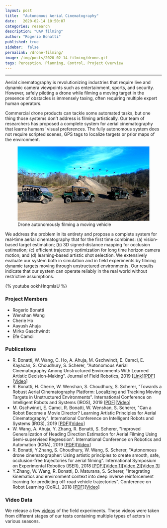 ```yaml
---
layout: post
title:  "Autonomous Aerial Cinematography"
date:   2020-02-14 10:50:07
categories: research
description: "UAV filming"
author: "Rogerio Bonatti"
published: true
sidebar:  false
permalink: /drone-filming/
image: /img/posts/2020-02-14-filming/drone.gif
tags: Perception, Planning, Control, Project Overview
---
```



<hr>
Aerial cinematography is revolutionizing industries that require live and dynamic camera viewpoints such as entertainment, sports, and security. However, safely piloting a drone while filming a moving target in the presence of obstacles is immensely taxing, often requiring multiple expert human operators.

Commercial drone products can tackle some automated tasks, but one thing those systems don't address is filming artistically. Our team of researchers has proposed a complete system for aerial cinematography that learns humans' visual preferences. The fully autonomous system does not require scripted scenes, GPS tags to localize targets or prior maps of the environment.


<figure>
 <img src="/img/posts/2020-02-14-filming/lapse_car_web.jpg" alt="Drone filming" />
 <figcaption>
 Drone autonomously filming a moving vehicle
 </figcaption>
</figure>

We address the problem in its entirety and propose a complete system for real‐time aerial cinematography that for the first time combines: (a) vision‐based target estimation; (b) 3D signed‐distance mapping for occlusion estimation; (c) efficient trajectory optimization for long time horizon camera motion; and (d) learning‐based artistic shot selection. We extensively evaluate our system both in simulation and in field experiments by filming dynamic targets moving through unstructured environments. Our results indicate that our system can operate reliably in the real world without restrictive assumptions.

{% youtube ookhHnqmlaU %}






### Project Members
* Rogerio Bonatti
* Wenshan Wang
* Cherie Ho
* Aayush Ahuja
* Mirko Gaschwindt
* Efe Camci

### Publications



* R. Bonatti, W. Wang, C. Ho, A. Ahuja, M. Gschwindt, E. Camci, E. Kayacan, S. Choudhury, S. Scherer, "Autonomous Aerial Cinematography Among Unstructured Environments With Learned Artistic Decision-Making". Journal of Field Robotics, 2019 [[Link](https://onlinelibrary.wiley.com/doi/epdf/10.1002/rob.21931)][[PDF](https://www.cs.cmu.edu/~rbonatti/files/bonatti_jfr.pdf)][[Video](https://youtu.be/ookhHnqmlaU)]
* R. Bonatti, H. Cherie, W. Wenshan, S. Choudhury, S. Scherer, "Towards a Robust Aerial Cinematography Platform: Localizing and Tracking Moving Targets in Unstructured Environments". International Conference on Intelligent Robots and Systems (IROS), 2019 [[PDF](https://arxiv.org/abs/1904.02319)][[Video](https://youtu.be/ZE9MnCVmumc)]
* M. Gschwindt, E. Camci, R. Bonatti, W. Wenshan, S. Scherer, "Can a Robot Become a Movie Director? Learning Artistic Principles for Aerial Cinematography". International Conference on Intelligent Robots and Systems (IROS), 2019 [[PDF](https://arxiv.org/abs/1904.02579)][[Video](https://youtu.be/qmVw6mfyEmw)]
* W. Wang, A. Ahuja, Y. Zhang, R. Bonatti, S. Scherer, "Improved Generalization of Heading Direction Estimation for Aerial Filming Using Semi-supervised Regression". International Conference on Robotics and Automation (ICRA), 2019 [[PDF](https://arxiv.org/abs/1903.11174)][[Video](https://youtu.be/-UVSXSxtKN4)]
* R. Bonatti, Y.Zhang, S. Choudhury, W. Wang, S. Scherer, "Autonomous drone cinematographer: Using artistic principles to create smooth, safe, occlusion-free trajectories for aerial filming". International Symposium on Experimental Robotics (ISER), 2018 [[PDF](https://arxiv.org/abs/1808.09563)][[Video 1](https://youtu.be/oIVfeVBJK-o)][[Video 2](https://youtu.be/QX73nBBwd28)][[Video 3](https://youtu.be/XRL07MBLwHk)]
* Y.Zhang, W. Wang, R. Bonatti, D. Maturana, S. Scherer, "Integrating kinematics and environment context into deep inverse reinforcement learning for predicting off-road vehicle trajectories". Conference on Robot Learning (CoRL), 2018 [[PDF](https://arxiv.org/abs/1810.07225)][[Video](https://youtu.be/PQfPF0_KOyQ)]


### Video Data

We release a few [videos](https://cmu.box.com/s/pvwepmiyrgj9n49hexnr7qyoic9ld7yx) of the field experiments. These videos were taken from different stages of our tests containing multiple types of actors in various seasons.   